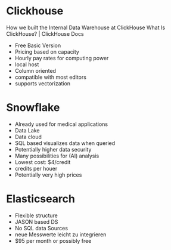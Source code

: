 # Clickhouse

How we built the Internal Data Warehouse at ClickHouse
What Is ClickHouse? | ClickHouse Docs
- Free Basic Version
- Pricing based on capacity
- Hourly pay rates for computing power
- local host
- Column oriented
- compatible with most editors
- supports vectorization


# Snowflake

- Already used for medical applications
- Data Lake
- Data cloud
- SQL based visualizes data when queried 
- Potentially higher data security
- Many possibilities for (AI) analysis
- Lowest cost: $4/credit
- credits per houer
- Potentially very high prices


# Elasticsearch

- Flexible structure
- JASON based DS
- No SQL data Sources
- neue Messwerte leicht zu integrieren
- $95 per month or possibly free
